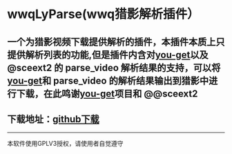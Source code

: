 # wwqLyParse(wwq猎影解析插件）

一个为猎影视频下载提供解析的插件，本插件本质上只提供解析列表的功能,但是插件内含对[you-get](https://github.com/soimort/you-get)以及 @sceext2 的 parse_video 解析结果的支持，可以将[you-get](https://github.com/soimort/you-get)和 parse_video 的解析结果输出到猎影中进行下载，在此鸣谢[you-get](https://github.com/soimort/you-get)项目和 @@sceext2
---

## 下载地址：[github下载](https://github.com/wwqgtxx/wwqLyParse/releases/download/0.1.4/wwqLyParse-0.1.4.zip)

---

本软件使用GPLV3授权，请使用者自觉遵守